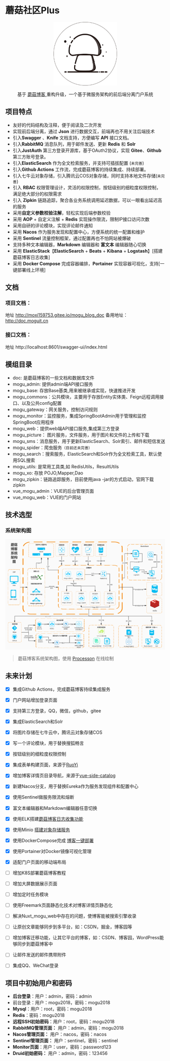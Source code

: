 # 蘑菇社区Plus

<p align=center>
  <a href="http://www.moguit.cn">
    <img src="./doc/images/gitee/favicon2.ico" alt="蘑菇博客" style="width:200px;height:200px">
  </a>
</p>
<p align=center>
    基于
    <a href="https://github.com/moxi624/mogu_blog_v2">
        蘑菇博客
    </a>
   重构升级，一个基于微服务架构的前后端分离门户系统
</p>

## 项目特点

- 友好的代码结构及注释，便于阅读及二次开发
- 实现前后端分离，通过 **Json** 进行数据交互，前端再也不用关注后端技术
- 引入**Swagger** 、**Knife** 文档支持，方便编写 **API** 接口文档。
- 引入**RabbitMQ** 消息队列，用于邮件发送、更新 **Redis** 和 **Solr**
- 引入**JustAuth** 第三方登录开源库，基于OAuth2协议，实现 **Gitee**、**Github** 第三方账号登录。
- 引入**ElasticSearch** 作为全文检索服务，并支持可插拔配置 (`未完善`)
- 引入**Github Actions** 工作流，完成蘑菇博客的持续集成、持续部署。
- 引入七牛云对象存储，引入腾讯云COS对象存储，同时支持本地文件存储(`未完善`)
- 引入 **RBAC** 权限管理设计，灵活的权限控制，按钮级别的细粒度权限控制，满足绝大部分的权限需求
- 引入 **Zipkin** 链路追踪，聚合各业务系统调用延迟数据，可以一眼看出延迟高的服务
- 采用**自定义参数校验注解**，轻松实现后端参数校验
- 采用 **AOP** + 自定义注解 + **Redis** 实现操作限流，限制IP接口访问次数
- 采用自研的评论模块，实现评论邮件通知
- 采用 **Nacos** 作为服务发现和配置中心，方便系统的统一配置和维护
- 采用 **Sentinel** 流量控制框架，通过配置再也不怕网站被爆破
- 支持多种文本编辑器，**Markdown** 编辑器和 **富文本** 编辑器随心切换
- 采用 **ElasticStack**【**ElasticSearch** + **Beats** + **Kibana** + **Logstash**】[搭建蘑菇博客日志收集]
- 采用 **Docker Compose** 完成容器编排，**Portainer** 实现容器可视化，支持[一键部署线上环境]

## 文档
### 项目文档：
地址 http://moxi159753.gitee.io/mogu_blog_doc
备用地址：http://doc.moguit.cn
### 接口文档：
地址 http://localhost:8601/swagger-ui/index.html

## 模组目录

- doc: 是蘑菇博客的一些文档和数据库文件
- mogu_admin: 提供admin端API接口服务
- mogu_base: 存放Base基类,用来被继承或实现，快速推进开发
- mogu_commons：公共模块，主要用于存放Entity实体类、Feign远程调用接口、以及公共config配置
- mogu_gateway：网关服务，控制访问规则
- mogu_monitor：监控服务，集成SpringBootAdmin用于管理和监控SpringBoot应用程序
- mogu_web：提供web端API接口服务,集成第三方登录
- mogu_picture： 图片服务，文件服务，用于图片和文件的上传和下载
- mogu_sms：消息服务，用于更新ElasticSearch、Solr索引、邮件和短信发送
- mogu_spider：爬虫服务`（目前还未完善）`
- mogu_search：搜索服务，ElasticSearch和Solr作为全文检索工具，默认使用SQL搜索
- mogu_utils: 是常用工具类,如 RedisUtils，ResultUtils
- mogu_xo: 存放 POJO,Mapper,Dao
- mogu_zipkin：链路追踪服务，目前使用java -jar的方式启动，官网下载 zipkin
- vue_mogu_admin：VUE的后台管理页面
- vue_mogu_web：VUE的门户网站

## 技术选型

### 系统架构图

![image text](./doc/images/gitee/server.jpg)

>  蘑菇博客系统架构图，使用 [Processon](https://www.processon.com/i/5e380df1e4b05b335ffa81e9) 在线绘制

## 未来计划

- [x] 集成Github Actions，完成蘑菇博客持续集成服务
- [x] 门户网站增加登录页面
- [x] 支持第三方登录，QQ，微信，github，gitee
- [x] 集成ElasticSearch和Solr
- [x] 将图片存储在七牛云中，腾讯云对象存储COS
- [x] 写一个评论模块，用于替换搜狐畅言
- [x] 按钮级别的细粒度权限控制
- [x] 集成表单构建页面，来源于[RuoYi](https://gitee.com/y_project/RuoYi)
- [x] 增加博客详情页目录导航，来源于[vue-side-catalog](https://github.com/yaowei9363/vue-side-catalog)
- [x] 新建Nacos分支，用于替换Eureka作为服务发现组件和配置中心
- [x] 使用Sentinel做服务限流和熔断
- [x] 富文本编辑器和Markdown编辑器任意切换
- [x] 使用ELK搭建[蘑菇博客日志收集功能](http://www.moguit.cn/#/info?blogUid=fd9ab58588d93ef792ec72a359a09f6c)
- [x] 使用Minio [搭建对象存储服务](http://www.moguit.cn/#/info?blogUid=a1058b2d030310e2c5d7b0584e514f1f)
- [x] 使用DockerCompose完成 [博客一键部署](http://www.moguit.cn/info/565)
- [x] 使用Portainer对Docker镜像可视化管理
- [x] 适配门户页面的移动端布局
- [ ] 增加K8S部署蘑菇博客教程
- [ ] 增加大屏数据展示页面
- [ ] 增加定时任务模块
- [ ] 使用Freemark页面静态化技术对博客详情页静态化
- [ ] 解决Nuxt_mogu_web中存在的问题，使博客能被搜索引擎收录
- [ ] 让原创文章能够同步到多平台，如：CSDN，掘金，博客园等
- [ ] 增加博客迁移功能，让其它平台的博客，如：CSDN、博客园，WordPress能够同步到蘑菇博客中
- [ ] 让邮件发送的邮件携带附件
- [ ] 集成QQ、WeChat登录


## 项目中初始用户和密码

- **后台登录**：用户：admin，密码：admin
- 前台登录：用户：mogu2018，密码：mogu2018
- **Mysql**：用户：root，密码：mogu2018
- **Redis**：密码：mogu2018
- **远程SSH初始密码**：用户：root，密码：mogu2018
- **RabbitMQ管理页面：** 用户：admin，密码：mogu2018
- **Nacos管理页面：** 用户：nacos，密码：nacos
- **Sentinel管理页面：** 用户：sentinel，密码：sentinel
- **Monitor页面**：用户：user，密码：password123
- **Druid初始密码：** 用户：admin，密码：123456
